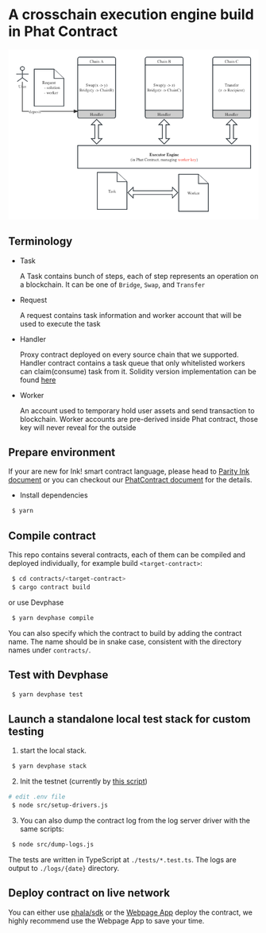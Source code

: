 # A crosschain execution engine build in Phat Contract

![inDex Execution Engine Diagram](./doc/img/index%20execution%20engine.png)

## Terminology

- Task

    A Task contains bunch of steps, each of step represents an operation on a blockchain. It can be one of `Bridge`, `Swap`, and `Transfer`

- Request

    A request contains task information and worker account that will be used to execute the task

- Handler

    Proxy contract deployed on every source chain that we supported. Handler contract contains a task queue that only whitelisted workers can claim(consume) task from it. Solidity version implementation can be found [here](https://github.com/Phala-Network/index-solidity)

- Worker

    An account used to temporary hold user assets and send transaction to blockchain. Worker accounts are pre-derived inside Phat contract, those key will never reveal for the outside

## Prepare environment

If your are new for Ink! smart contract language, please head to [Parity Ink document](https://paritytech.github.io/ink/)
or you can checkout our [PhatContract document](https://wiki.phala.network/en-us/build/general/intro/) for the details.

- Install dependencies

```sh
 $ yarn
```

## Compile contract

This repo contains several contracts, each of them can be compiled and deployed individually, for example build `<target-contract>`:

```sh
 $ cd contracts/<target-contract>
 $ cargo contract build
```

or use Devphase

```sh
 $ yarn devphase compile
```

You can also specify which the contract to build by adding the contract name. The name should be
in snake case, consistent with the directory names under `contracts/`.

## Test with Devphase

```sh
 $ yarn devphase test
```

## Launch a standalone local test stack for custom testing

1. start the local stack.

```sh
 $ yarn devphase stack
```

2. Init the testnet (currently by [this script](https://github.com/shelvenzhou/phala-blockchain-setup))

```sh
# edit .env file
 $ node src/setup-drivers.js
```

3. You can also dump the contract log from the log server driver with the same scripts:

```sh
 $ node src/dump-logs.js
```

The tests are written in TypeScript at `./tests/*.test.ts`. The logs are output to `./logs/{date}`
directory.

## Deploy contract on live network

You can either use [phala/sdk](https://github.com/Phala-Network/js-sdk) or the [Webpage App](https://phat.phala.network/) deploy the contract, we highly recommend use the Webpage App to save your time.
